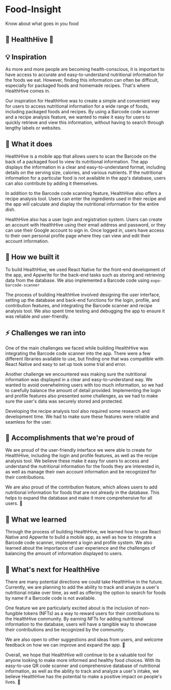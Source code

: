 # Food-Insight

Know about what goes in you food

## 🐝 HealthHive 🐝

## 💡 Inspiration

As more and more people are becoming health-conscious, it is important to have access to accurate and easy-to-understand nutritional information for the foods we eat. However, finding this information can often be difficult, especially for packaged foods and homemade recipes. That's where HealthHive comes in.

Our inspiration for HealthHive was to create a simple and convenient way for users to access nutritional information for a wide range of foods, including packaged foods and recipes. By using a Barcode code scanner and a recipe analysis feature, we wanted to make it easy for users to quickly retrieve and view this information, without having to search through lengthy labels or websites.

## 🤖 What it does

HealthHive is a mobile app that allows users to scan the Barcode on the back of a packaged food to view its nutritional information. The app displays the information in a clear and easy-to-understand format, including details on the serving size, calories, and various nutrients. If the nutritional information for a particular food is not available in the app's database, users can also contribute by adding it themselves.

In addition to the Barcode code scanning feature, HealthHive also offers a recipe analysis tool. Users can enter the ingredients used in their recipe and the app will calculate and display the nutritional information for the entire dish.

HealthHive also has a user login and registration system. Users can create an account with HealthHive using their email address and password, or they can use their Google account to sign in. Once logged in, users have access to their own personal profile page where they can view and edit their account information.

## 🔨 How we built it

To build HealthHive, we used React Native for the front-end development of the app, and Appwrite for the back-end tasks such as storing and retrieving data from the database. We also implemented a Barcode code using `expo-barcode-scanner`

The process of building HealthHive involved designing the user interface, setting up the database and back-end functions for the login, profile, and contribution features, and integrating the Barcode scanner and recipe analysis tool. We also spent time testing and debugging the app to ensure it was reliable and user-friendly.

## ⚡ Challenges we ran into

One of the main challenges we faced while building HealthHive was integrating the Barcode code scanner into the app. There were a few different libraries available to use, but finding one that was compatible with React Native and easy to set up took some trial and error.

Another challenge we encountered was making sure the nutritional information was displayed in a clear and easy-to-understand way. We wanted to avoid overwhelming users with too much information, so we had to carefully balance the amount of detail provided. Implementing the login and profile features also presented some challenges, as we had to make sure the user's data was securely stored and protected.

Developing the recipe analysis tool also required some research and development time. We had to make sure these features were reliable and seamless for the user.

## 🎉 Accomplishments that we're proud of

We are proud of the user-friendly interface we were able to create for HealthHive, including the login and profile features, as well as the recipe analysis tool. We believe these make it easy for users to access and understand the nutritional information for the foods they are interested in, as well as manage their own account information and be recognized for their contributions.

We are also proud of the contribution feature, which allows users to add nutritional information for foods that are not already in the database. This helps to expand the database and make it more comprehensive for all users. 🙌

## 🧠 What we learned

Through the process of building HealthHive, we learned how to use React Native and Appwrite to build a mobile app, as well as how to integrate a Barcode code scanner, implement a login and profile system. We also learned about the importance of user experience and the challenges of balancing the amount of information displayed to users.

## 🚀 What's next for HealthHive

There are many potential directions we could take HealthHive in the future. Currently, we are planning to add the ability to track and analyze a user's nutritional intake over time, as well as offering the option to search for foods by name if a Barcode code is not available.

One feature we are particularly excited about is the inclusion of non-fungible tokens (NFTs) as a way to reward users for their contributions to the HealthHive community. By earning NFTs for adding nutritional information to the database, users will have a tangible way to showcase their contributions and be recognized by the community.

We are also open to other suggestions and ideas from users, and welcome feedback on how we can improve and expand the app. 🤗

Overall, we hope that HealthHive will continue to be a valuable tool for anyone looking to make more informed and healthy food choices. With its easy-to-use QR code scanner and comprehensive database of nutritional information, as well as the ability to track and analyze a user's intake, we believe HealthHive has the potential to make a positive impact on people's lives. 💪
